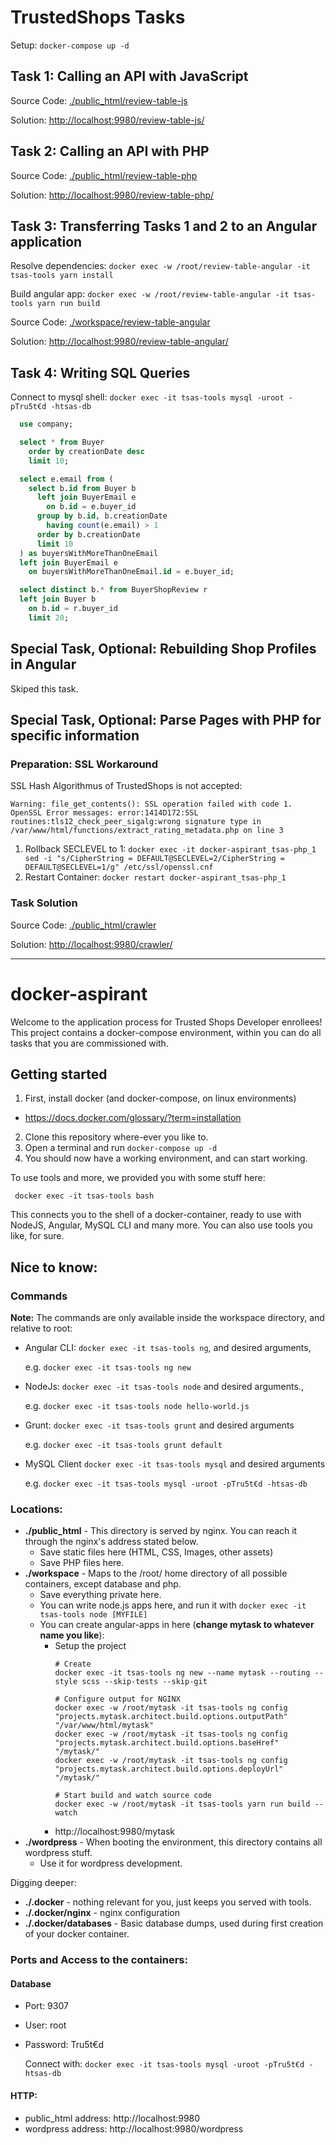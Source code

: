 # TrustedShops Tasks
Setup: `docker-compose up -d`

## Task 1: Calling an API with JavaScript
Source Code: [./public_html/review-table-js](./public_html/review-table-js)

Solution: [http://localhost:9980/review-table-js/](http://localhost:9980/review-table-js/)

## Task 2: Calling an API with PHP
Source Code: [./public_html/review-table-php](./public_html/review-table-php)

Solution: [http://localhost:9980/review-table-php/](http://localhost:9980/review-table-php/)

## Task 3: Transferring Tasks 1 and 2 to an Angular application
Resolve dependencies: `docker exec -w /root/review-table-angular -it tsas-tools yarn install`

Build angular app: `docker exec -w /root/review-table-angular -it tsas-tools yarn run build`

Source Code: [./workspace/review-table-angular](./workspace/review-table-angular)

Solution: [http://localhost:9980/review-table-angular/](http://localhost:9980/review-table-angular/)

## Task 4: Writing SQL Queries
Connect to mysql shell: `docker exec -it tsas-tools mysql -uroot -pTru5t€d -htsas-db`
```SQL
  use company;

  select * from Buyer
    order by creationDate desc
    limit 10;

  select e.email from (
    select b.id from Buyer b
      left join BuyerEmail e
        on b.id = e.buyer_id
      group by b.id, b.creationDate
        having count(e.email) > 1
      order by b.creationDate
      limit 10
  ) as buyersWithMoreThanOneEmail
  left join BuyerEmail e
    on buyersWithMoreThanOneEmail.id = e.buyer_id;

  select distinct b.* from BuyerShopReview r
  left join Buyer b
    on b.id = r.buyer_id
    limit 20;
```

## Special Task, Optional: Rebuilding Shop Profiles in Angular
Skiped this task.

## Special Task, Optional: Parse Pages with PHP for specific information
### Preparation: SSL Workaround
SSL Hash Algorithmus of TrustedShops is not accepted:
```
Warning: file_get_contents(): SSL operation failed with code 1. OpenSSL Error messages: error:1414D172:SSL routines:tls12_check_peer_sigalg:wrong signature type in /var/www/html/functions/extract_rating_metadata.php on line 3
```

1. Rollback SECLEVEL to 1: `docker exec -it docker-aspirant_tsas-php_1 sed -i "s/CipherString = DEFAULT@SECLEVEL=2/CipherString = DEFAULT@SECLEVEL=1/g" /etc/ssl/openssl.cnf`
2. Restart Container: `docker restart docker-aspirant_tsas-php_1`
### Task Solution
Source Code: [./public_html/crawler](./public_html/crawler)

Solution: [http://localhost:9980/crawler/](http://localhost:9980/crawler/)

-------------------------

# docker-aspirant

Welcome to the application process for Trusted Shops Developer enrollees! This project contains a docker-compose environment,
within you can do all tasks that you are commissioned with.

## Getting started

1. First, install docker (and docker-compose, on linux environments)
  - https://docs.docker.com/glossary/?term=installation
2. Clone this repository where-ever you like to.
3. Open a terminal and run `docker-compose up -d`
4. You should now have a working environment, and can start working.

To use tools and more, we provided you with some stuff here:

``` docker exec -it tsas-tools bash```

This connects you to the shell of a docker-container, ready to use with NodeJS, Angular, MySQL CLI and many more.
You can also use tools you like, for sure.

## Nice to know:
### Commands

**Note:** The commands are only available inside the workspace directory, and relative to root:

- Angular CLI: `docker exec -it tsas-tools ng`, and desired arguments,

  e.g. `docker exec -it tsas-tools ng new`
- NodeJs:
   `docker exec -it tsas-tools node` and desired arguments.,

  e.g. `docker exec -it tsas-tools node hello-world.js`

- Grunt: `docker exec -it tsas-tools grunt` and desired arguments

  e.g. `docker exec -it tsas-tools grunt default`

- MySQL Client
  `docker exec -it tsas-tools mysql` and desired arguments

  e.g. `docker exec -it tsas-tools mysql -uroot -pTru5t€d -htsas-db`

### Locations:

- **./public_html** - This directory is served by nginx. You can reach it through the nginx's address stated below.
  -  Save static files here (HTML, CSS, Images, other assets)
  -  Save PHP files here.
- **./workspace** - Maps to the /root/ home directory of all possible containers, except database and php.
  - Save everything private here.
  - You can write node.js apps here, and run it with `docker exec -it tsas-tools node [MYFILE]`
  - You can create angular-apps in here (**change mytask to whatever name you like**):
      - Setup the project
        ```
        # Create
        docker exec -it tsas-tools ng new --name mytask --routing --style scss --skip-tests --skip-git

        # Configure output for NGINX
        docker exec -w /root/mytask -it tsas-tools ng config "projects.mytask.architect.build.options.outputPath" "/var/www/html/mytask"
        docker exec -w /root/mytask -it tsas-tools ng config "projects.mytask.architect.build.options.baseHref" "/mytask/"
        docker exec -w /root/mytask -it tsas-tools ng config "projects.mytask.architect.build.options.deployUrl" "/mytask/"

        # Start build and watch source code
        docker exec -w /root/mytask -it tsas-tools yarn run build --watch
        ```
      - http://localhost:9980/mytask
- **./wordpress** - When booting the environment, this directory contains all wordpress stuff.
  - Use it for wordpress development.

Digging deeper:
- **./.docker** - nothing relevant for you, just keeps you served with tools.
- **./.docker/nginx** - nginx configuration
- **./.docker/databases** - Basic database dumps, used during first creation of your docker container.

### Ports and Access to the containers:
#### Database
- Port: 9307
- User: root
- Password: Tru5t€d

  Connect with: `docker exec -it tsas-tools mysql -uroot -pTru5t€d -htsas-db`
#### HTTP:
- public_html address: http://localhost:9980
- wordpress address: http://localhost:9980/wordpress

